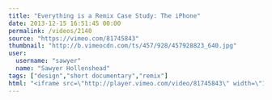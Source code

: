 ```yaml
---
title: "Everything is a Remix Case Study: The iPhone"
date: 2013-12-15 16:51:45 00:00
permalink: /videos/2140
source: "https://vimeo.com/81745843"
thumbnail: "http://b.vimeocdn.com/ts/457/928/457928823_640.jpg"
user:
  username: "sawyer"
  name: "Sawyer Hollenshead"
tags: ["design","short documentary","remix"]
html: "<iframe src=\"http://player.vimeo.com/video/81745843\" width=\"1280\" height=\"720\" frameborder=\"0\" title=\"Everything is a Remix Case Study: The iPhone\" webkitallowfullscreen mozallowfullscreen allowfullscreen></iframe>"
---
```


